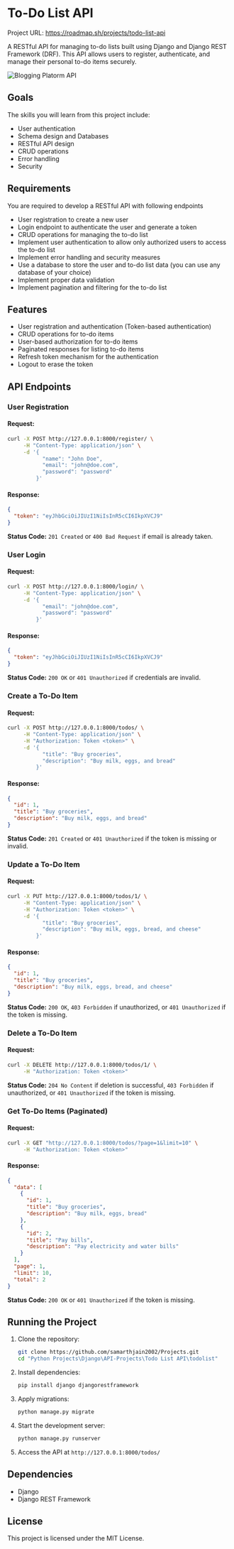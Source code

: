 # To-Do List API

Project URL: https://roadmap.sh/projects/todo-list-api

A RESTful API for managing to-do lists built using Django and Django REST Framework (DRF). This API allows users to register, authenticate, and manage their personal to-do items securely.

![Blogging Platorm API](https://assets.roadmap.sh/guest/todo-list-api-bsrdd.png)

## Goals
The skills you will learn from this project include:

- User authentication
- Schema design and Databases
- RESTful API design
- CRUD operations
- Error handling
- Security

## Requirements
You are required to develop a RESTful API with following endpoints

- User registration to create a new user
- Login endpoint to authenticate the user and generate a token
- CRUD operations for managing the to-do list
- Implement user authentication to allow only authorized users to access the to-do list
- Implement error handling and security measures
- Use a database to store the user and to-do list data (you can use any database of your choice)
- Implement proper data validation
- Implement pagination and filtering for the to-do list

## Features
- User registration and authentication (Token-based authentication)
- CRUD operations for to-do items
- User-based authorization for to-do items
- Paginated responses for listing to-do items
- Refresh token mechanism for the authentication
- Logout to erase the token

## API Endpoints

### User Registration
#### Request:
```sh
curl -X POST http://127.0.0.1:8000/register/ \
     -H "Content-Type: application/json" \
     -d '{
           "name": "John Doe",
           "email": "john@doe.com",
           "password": "password"
         }'
```
#### Response:
```json
{
  "token": "eyJhbGciOiJIUzI1NiIsInR5cCI6IkpXVCJ9"
}
```
**Status Code:** `201 Created` or `400 Bad Request` if email is already taken.

### User Login
#### Request:
```sh
curl -X POST http://127.0.0.1:8000/login/ \
     -H "Content-Type: application/json" \
     -d '{
           "email": "john@doe.com",
           "password": "password"
         }'
```
#### Response:
```json
{
  "token": "eyJhbGciOiJIUzI1NiIsInR5cCI6IkpXVCJ9"
}
```
**Status Code:** `200 OK` or `401 Unauthorized` if credentials are invalid.

### Create a To-Do Item
#### Request:
```sh
curl -X POST http://127.0.0.1:8000/todos/ \
     -H "Content-Type: application/json" \
     -H "Authorization: Token <token>" \
     -d '{
           "title": "Buy groceries",
           "description": "Buy milk, eggs, and bread"
         }'
```
#### Response:
```json
{
  "id": 1,
  "title": "Buy groceries",
  "description": "Buy milk, eggs, and bread"
}
```
**Status Code:** `201 Created` or `401 Unauthorized` if the token is missing or invalid.

### Update a To-Do Item
#### Request:
```sh
curl -X PUT http://127.0.0.1:8000/todos/1/ \
     -H "Content-Type: application/json" \
     -H "Authorization: Token <token>" \
     -d '{
           "title": "Buy groceries",
           "description": "Buy milk, eggs, bread, and cheese"
         }'
```
#### Response:
```json
{
  "id": 1,
  "title": "Buy groceries",
  "description": "Buy milk, eggs, bread, and cheese"
}
```
**Status Code:** `200 OK`, `403 Forbidden` if unauthorized, or `401 Unauthorized` if the token is missing.

### Delete a To-Do Item
#### Request:
```sh
curl -X DELETE http://127.0.0.1:8000/todos/1/ \
     -H "Authorization: Token <token>"
```
**Status Code:** `204 No Content` if deletion is successful, `403 Forbidden` if unauthorized, or `401 Unauthorized` if the token is missing.

### Get To-Do Items (Paginated)
#### Request:
```sh
curl -X GET "http://127.0.0.1:8000/todos/?page=1&limit=10" \
     -H "Authorization: Token <token>"
```
#### Response:
```json
{
  "data": [
    {
      "id": 1,
      "title": "Buy groceries",
      "description": "Buy milk, eggs, bread"
    },
    {
      "id": 2,
      "title": "Pay bills",
      "description": "Pay electricity and water bills"
    }
  ],
  "page": 1,
  "limit": 10,
  "total": 2
}
```
**Status Code:** `200 OK` or `401 Unauthorized` if the token is missing.

## Running the Project

1. Clone the repository:
   ```sh
   git clone https://github.com/samarthjain2002/Projects.git
   cd "Python Projects\Django\API-Projects\Todo List API\todolist"
   ```

2. Install dependencies:
   ```sh
   pip install django djangorestframework
   ```

3. Apply migrations:
   ```sh
   python manage.py migrate
   ```

4. Start the development server:
   ```sh
   python manage.py runserver
   ```

5. Access the API at `http://127.0.0.1:8000/todos/`

## Dependencies
- Django
- Django REST Framework

## License
This project is licensed under the MIT License.

